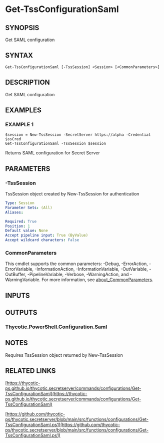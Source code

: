 # Get-TssConfigurationSaml

## SYNOPSIS
Get SAML configuration

## SYNTAX

```
Get-TssConfigurationSaml [-TssSession] <Session> [<CommonParameters>]
```

## DESCRIPTION
Get SAML configuration

## EXAMPLES

### EXAMPLE 1
```
$session = New-TssSession -SecretServer https://alpha -Credential $ssCred
Get-TssConfigurationSaml -TssSession $session
```

Returns SAML configuration for Secret Server

## PARAMETERS

### -TssSession
TssSession object created by New-TssSession for authentication

```yaml
Type: Session
Parameter Sets: (All)
Aliases:

Required: True
Position: 1
Default value: None
Accept pipeline input: True (ByValue)
Accept wildcard characters: False
```

### CommonParameters
This cmdlet supports the common parameters: -Debug, -ErrorAction, -ErrorVariable, -InformationAction, -InformationVariable, -OutVariable, -OutBuffer, -PipelineVariable, -Verbose, -WarningAction, and -WarningVariable. For more information, see [about_CommonParameters](http://go.microsoft.com/fwlink/?LinkID=113216).

## INPUTS

## OUTPUTS

### Thycotic.PowerShell.Configuration.Saml
## NOTES
Requires TssSession object returned by New-TssSession

## RELATED LINKS

[https://thycotic-ps.github.io/thycotic.secretserver/commands/configurations/Get-TssConfigurationSaml](https://thycotic-ps.github.io/thycotic.secretserver/commands/configurations/Get-TssConfigurationSaml)

[https://github.com/thycotic-ps/thycotic.secretserver/blob/main/src/functions/configurations/Get-TssConfigurationSaml.ps1](https://github.com/thycotic-ps/thycotic.secretserver/blob/main/src/functions/configurations/Get-TssConfigurationSaml.ps1)

